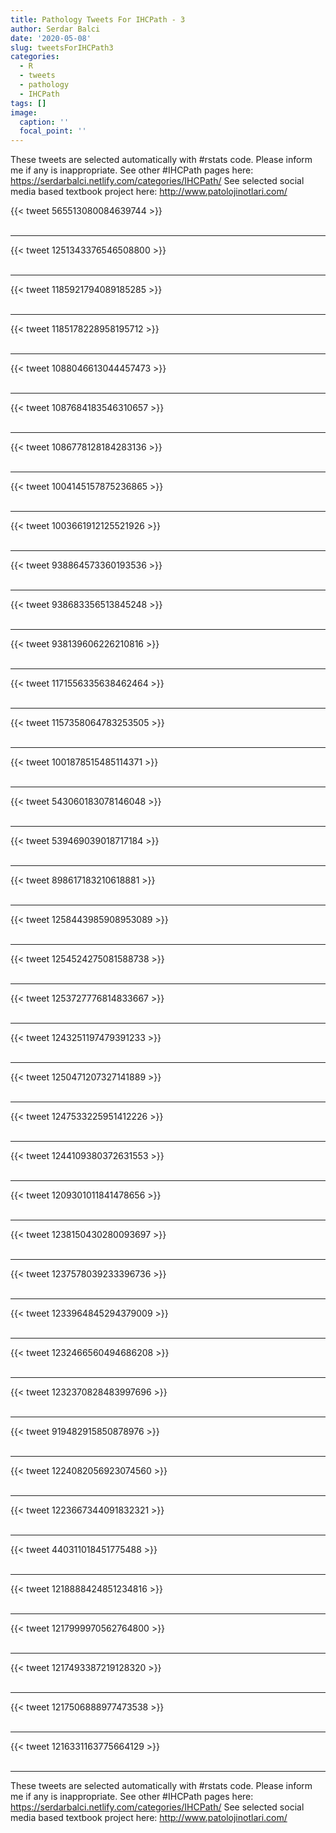 ```yaml
---
title: Pathology Tweets For IHCPath - 3
author: Serdar Balci
date: '2020-05-08'
slug: tweetsForIHCPath3
categories:
  - R
  - tweets
  - pathology
  - IHCPath
tags: []
image:
  caption: ''
  focal_point: ''
---
```



These tweets are selected automatically with #rstats code. Please inform me if any is inappropriate.
See other #IHCPath pages here: https://serdarbalci.netlify.com/categories/IHCPath/ 
See selected social media based textbook project here: http://www.patolojinotlari.com/

{{< tweet 565513080084639744 >}}
<br>
<br>
<hr>
{{< tweet 1251343376546508800 >}}
<br>
<br>
<hr>
{{< tweet 1185921794089185285 >}}
<br>
<br>
<hr>
{{< tweet 1185178228958195712 >}}
<br>
<br>
<hr>
{{< tweet 1088046613044457473 >}}
<br>
<br>
<hr>
{{< tweet 1087684183546310657 >}}
<br>
<br>
<hr>
{{< tweet 1086778128184283136 >}}
<br>
<br>
<hr>
{{< tweet 1004145157875236865 >}}
<br>
<br>
<hr>
{{< tweet 1003661912125521926 >}}
<br>
<br>
<hr>
{{< tweet 938864573360193536 >}}
<br>
<br>
<hr>
{{< tweet 938683356513845248 >}}
<br>
<br>
<hr>
{{< tweet 938139606226210816 >}}
<br>
<br>
<hr>
{{< tweet 1171556335638462464 >}}
<br>
<br>
<hr>
{{< tweet 1157358064783253505 >}}
<br>
<br>
<hr>
{{< tweet 1001878515485114371 >}}
<br>
<br>
<hr>
{{< tweet 543060183078146048 >}}
<br>
<br>
<hr>
{{< tweet 539469039018717184 >}}
<br>
<br>
<hr>
{{< tweet 898617183210618881 >}}
<br>
<br>
<hr>
{{< tweet 1258443985908953089 >}}
<br>
<br>
<hr>
{{< tweet 1254524275081588738 >}}
<br>
<br>
<hr>
{{< tweet 1253727776814833667 >}}
<br>
<br>
<hr>
{{< tweet 1243251197479391233 >}}
<br>
<br>
<hr>
{{< tweet 1250471207327141889 >}}
<br>
<br>
<hr>
{{< tweet 1247533225951412226 >}}
<br>
<br>
<hr>
{{< tweet 1244109380372631553 >}}
<br>
<br>
<hr>
{{< tweet 1209301011841478656 >}}
<br>
<br>
<hr>
{{< tweet 1238150430280093697 >}}
<br>
<br>
<hr>
{{< tweet 1237578039233396736 >}}
<br>
<br>
<hr>
{{< tweet 1233964845294379009 >}}
<br>
<br>
<hr>
{{< tweet 1232466560494686208 >}}
<br>
<br>
<hr>
{{< tweet 1232370828483997696 >}}
<br>
<br>
<hr>
{{< tweet 919482915850878976 >}}
<br>
<br>
<hr>
{{< tweet 1224082056923074560 >}}
<br>
<br>
<hr>
{{< tweet 1223667344091832321 >}}
<br>
<br>
<hr>
{{< tweet 440311018451775488 >}}
<br>
<br>
<hr>
{{< tweet 1218888424851234816 >}}
<br>
<br>
<hr>
{{< tweet 1217999970562764800 >}}
<br>
<br>
<hr>
{{< tweet 1217493387219128320 >}}
<br>
<br>
<hr>
{{< tweet 1217506888977473538 >}}
<br>
<br>
<hr>
{{< tweet 1216331163775664129 >}}
<br>
<br>
<hr>


These tweets are selected automatically with #rstats code. Please inform me if any is inappropriate.
See other #IHCPath pages here: https://serdarbalci.netlify.com/categories/IHCPath/ 
See selected social media based textbook project here: http://www.patolojinotlari.com/

